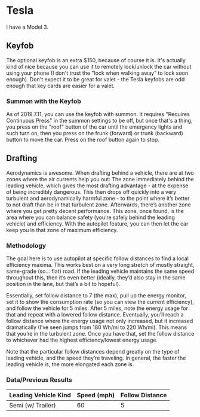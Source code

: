 # Tesla

I have a Model 3.

## Keyfob

The optional keyfob is an extra $150, because of course it is. It's actually kind of nice because you can use it to remotely lock/unlock the car without using your phone (I don't trust the "lock when walking away" to lock soon enough). Don't expect it to be great for valet - the Tesla keyfobs are odd enough that key cards are easier for a valet.

### Summon with the Keyfob

As of 2019.7.11, you can use the keyfob with summon. It requires "Requires Continuous Press" in the summon settings to be off, but once that's a thing, you press on the "roof" button of the car until the emergency lights and such turn on, then you press on the frunk (forward) or trunk (backward) button to move the car. Press on the roof button again to stop.

## Drafting

Aerodynamics is awesome. When drafting behind a vehicle, there are at two zones where the air currents help you out: The zone immediately behind the leading vehicle, which gives the most drafting advantage - at the expense of being incredibly dangerous. This then drops off quickly into a very turbulent and aerodynamically harmful zone - to the point where it’s better to not draft than be in that turbulent zone. Afterwards, there’s another zone where you get pretty decent performance. This zone, once found, is the area where you can balance safety (you’re safely behind the leading vehicle) and efficiency. With the autopilot feature, you can then let the car keep you in that zone of maximum efficiency.

### Methodology

The goal here is to use autopilot at specific follow distances to find a local efficiency maxima. This works best on a very long stretch of mostly straight, same-grade (so... flat) road. If the leading vehicle maintains the same speed throughout this, then it’s even better (ideally, they’d also stay in the same position in the lane, but that’s a bit to hopeful).

Essentially, set follow distance to 7 (the max), pull up the energy monitor, set it to show the consumption rate (so you can view the current efficiency), and follow the vehicle for 5 miles. After 5 miles, note the energy usage for that and repeat with a lowered follow distance. Eventually, you’ll reach a follow distance where the energy usage not only increased, but it increased dramatically (I’ve seen jumps from 180 Wh/mi to 220 Wh/mi). This means that you’re in the turbulent zone. Once you have that, set the follow distance to whichever had the highest efficiency/lowest energy usage.

Note that the particular follow distances depend greatly on the type of leading vehicle, and the speed they’re traveling. In general, the faster the leading vehicle is, the more elongated each zone is.

### Data/Previous Results

| Leading Vehicle Kind | Speed (mph) | Follow Distance |
|:--|:--|:--|
| Semi (w/ Trailer) | 60 | 5 |
